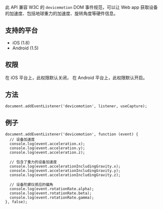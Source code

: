 此 API 兼容 W3C 的 `devicemotion` DOM 事件规范，可以让 Web app 获取设备的加速度、包括地球重力的加速度、旋转角度等硬件信息。

## 支持的平台
* iOS (1.8)
* Android (1.5)

## 权限
在 iOS 平台上，此权限默认关闭，
在 Android 平台上，此权限默认开启。

## 方法

```
document.addEventListener('devicemotion', listener, useCapture);
```


## 例子
```
document.addEventListener('devicemotion', function (event) {
  // 设备加速度
  console.log(event.acceleration.x);
  console.log(event.acceleration.y);
  console.log(event.acceleration.z);

  // 包含了重力的设备加速度
  console.log(event.accelerationIncludingGravity.x);
  console.log(event.accelerationIncludingGravity.y);
  console.log(event.accelerationIncludingGravity.z);

  // 设备陀螺仪感应的偏角
  console.log(event.rotationRate.alpha);
  console.log(event.rotationRate.beta);
  console.log(event.rotationRate.gamma);
}, false);
```
